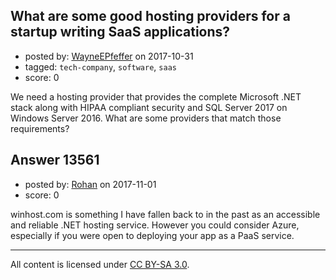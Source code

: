 ## What are some good hosting providers for a startup writing SaaS applications?

- posted by: [WayneEPfeffer](https://stackexchange.com/users/12137468/wayneepfeffer) on 2017-10-31
- tagged: `tech-company`, `software`, `saas`
- score: 0

We need a hosting provider that provides the complete Microsoft .NET stack along with HIPAA compliant security and SQL Server 2017 on Windows Server 2016. What are some providers that match those requirements?


## Answer 13561

- posted by: [Rohan](https://stackexchange.com/users/2421627/rohan) on 2017-11-01
- score: 0

winhost.com is something I have fallen back to in the past as an accessible and reliable .NET hosting service. However you could consider Azure, especially if you were open to deploying your app as a PaaS service. 



---

All content is licensed under [CC BY-SA 3.0](https://creativecommons.org/licenses/by-sa/3.0/).
